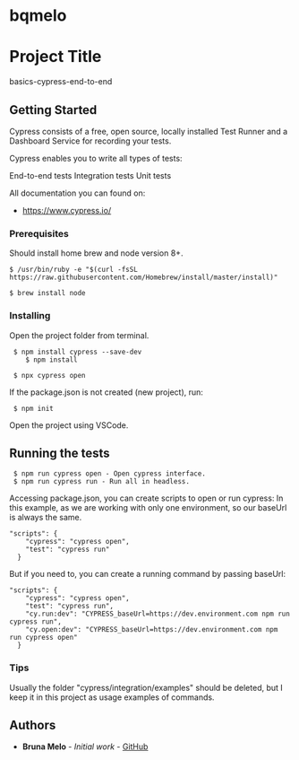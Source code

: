 # bqmelo

# Project Title

basics-cypress-end-to-end

## Getting Started

Cypress consists of a free, open source, locally installed Test Runner and a Dashboard Service for recording your tests.

Cypress enables you to write all types of tests:

End-to-end tests
Integration tests
Unit tests

All documentation you can found on: 
- https://www.cypress.io/


### Prerequisites

Should install home brew and node version 8+.
```
$ /usr/bin/ruby -e "$(curl -fsSL https://raw.githubusercontent.com/Homebrew/install/master/install)"
```
```
$ brew install node
```


### Installing

Open the project folder from terminal.

```
 $ npm install cypress --save-dev
    $ npm install
```
```
 $ npx cypress open
```
If the package.json is not created (new project), run:
```
 $ npm init
```
Open the project using VSCode.


## Running the tests

```
 $ npm run cypress open - Open cypress interface.
 $ npm run cypress run - Run all in headless.
```

Accessing package.json, you can create scripts to open or run cypress:
In this example, as we are working with only one environment, so our baseUrl is always the same.

```
"scripts": {
    "cypress": "cypress open",
    "test": "cypress run"
  }
```

But if you need to, you can create a running command by passing baseUrl:

```
"scripts": {
    "cypress": "cypress open",
    "test": "cypress run",
    "cy.run:dev": "CYPRESS_baseUrl=https://dev.environment.com npm run cypress run",
    "cy.open:dev": "CYPRESS_baseUrl=https://dev.environment.com npm run cypress open"
  }
```

### Tips
Usually the folder "cypress/integration/examples" should be deleted, but I keep it in this project as usage examples of commands.


## Authors

* **Bruna Melo** - *Initial work* - [GitHub](https://github.com/bqmelo)
